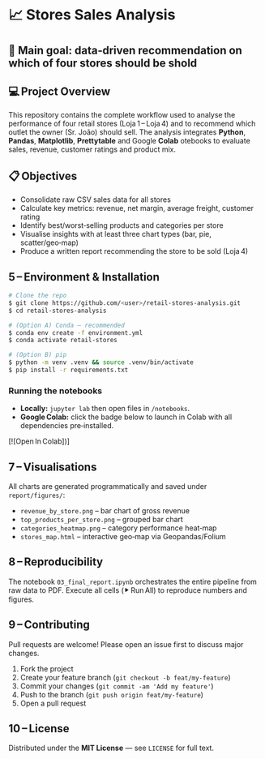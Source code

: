 # 📈 Stores Sales Analysis

## 🎯 Main goal: data‑driven recommendation on which of four stores should be shold

## 💻 Project Overview
This repository contains the complete workflow used to analyse the performance of four retail stores (Loja 1 – Loja 4) and to recommend which outlet the owner (Sr. João) should sell. The analysis integrates **Python**, **Pandas**, **Matplotlib**, 
**Prettytable** and Google **Colab** otebooks to evaluate sales, revenue, customer ratings and product mix.

## 📋 Objectives
* Consolidate raw CSV sales data for all stores
* Calculate key metrics: revenue, net margin, average freight, customer rating
* Identify best/worst‑selling products and categories per store
* Visualise insights with at least three chart types (bar, pie, scatter/geo‑map)
* Produce a written report recommending the store to be sold (Loja 4)



## 5 – Environment & Installation
```bash
# Clone the repo
$ git clone https://github.com/<user>/retail‑stores‑analysis.git
$ cd retail‑stores‑analysis

# (Option A) Conda – recommended
$ conda env create -f environment.yml
$ conda activate retail‑stores

# (Option B) pip
$ python -m venv .venv && source .venv/bin/activate
$ pip install -r requirements.txt
```

### Running the notebooks
* **Locally:** `jupyter lab` then open files in `/notebooks`.
* **Google Colab:** click the badge below to launch in Colab with all dependencies pre‑installed.

[![Open In Colab])]

## 7 – Visualisations
All charts are generated programmatically and saved under `report/figures/`:
* `revenue_by_store.png` – bar chart of gross revenue
* `top_products_per_store.png` – grouped bar chart
* `categories_heatmap.png` – category performance heat‑map
* `stores_map.html` – interactive geo‑map via Geopandas/Folium

## 8 – Reproducibility
The notebook `03_final_report.ipynb` orchestrates the entire pipeline from raw data to PDF. Execute all cells (⯈ Run All) to reproduce numbers and figures.

## 9 – Contributing
Pull requests are welcome! Please open an issue first to discuss major changes.

1. Fork the project
2. Create your feature branch (`git checkout -b feat/my-feature`)
3. Commit your changes (`git commit -am 'Add my feature'`)
4. Push to the branch (`git push origin feat/my-feature`)
5. Open a pull request

## 10 – License
Distributed under the **MIT License** — see `LICENSE` for full text.

